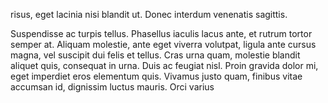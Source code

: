  risus, eget lacinia nisi blandit ut. Donec interdum venenatis sagittis.

Suspendisse ac turpis tellus. Phasellus iaculis lacus ante, et rutrum tortor semper at. Aliquam molestie, ante eget viverra volutpat, ligula ante cursus magna, vel suscipit dui felis et tellus. Cras urna quam, molestie blandit aliquet quis, consequat in urna. Duis ac feugiat nisl. Proin gravida dolor mi, eget imperdiet eros elementum quis. Vivamus justo quam, finibus vitae accumsan id, dignissim luctus mauris. Orci varius 
